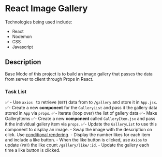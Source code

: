 # React Image Gallery

Technologies being used include: 
- React
- Nodemon
- CSS
- Javascript 

## Description

Base Mode of this project is to build an image gallery that passes the data from server to client through Props in React. 

### Task List
✅ - Use `axios ` to retrieve (`GET`) data from to `/gallery` and store it in `App.jsx`.
✅- Create a new **component** for the `GalleryList` and pass it the gallery data stored in `App` via `props`.
    ✅- Iterate (loop over) the list of gallery data
    ✅- Make GalleryItems
✅- Create a new **component** called `GalleryItem.jsx` and pass it the individual gallery item via `props`. 
    ✅- Update the `GalleryList` to use this component to display an image.
    - Swap the image with the description on click. Use [conditional rendering](https://reactjs.org/docs/conditional-rendering.html).
    - Display the number likes for each item and include a like button.
    - When the like button is clicked, use `Axios` to update (`PUT`) the like count `/gallery/like/:id`.
    - Update the gallery each time a like button is clicked.
